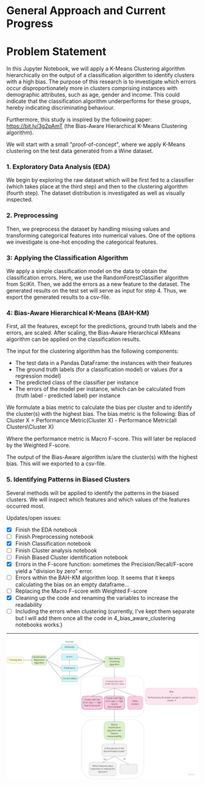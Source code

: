 # General Approach and Current Progress


# Problem Statement
In this Jupyter Notebook, we will apply a K-Means Clustering algorithm hierarchically on the output of a classification algorithm to identify clusters with a high bias. The purpose of this research is to investigate which errors occur disproportionately more in clusters comprising instances with demographic attributes, such as age, gender and income. This could indicate that the classification algorithm underperforms for these groups, hereby indicating discriminating behaviour.

Furthermore, this study is inspired by the following paper: https://bit.ly/3g2pAmT (the Bias-Aware Hierarchical K-Means Clustering algorithm). 

We will start with a small "proof-of-concept", where we apply K-Means clustering on the test data generated from a Wine dataset.

### 1. Exploratory Data Analysis (EDA)
We begin by exploring the raw dataset which will be first fed to a classifier (which takes place at the third step) and then to the clustering algorithm (fourth step). The dataset distribution is investigated as well as visually inspected. 

### 2. Preprocessing 
Then, we preprocess the dataset by handling missing values and transforming categorical features into numerical values. One of the options we investigate is one-hot encoding the categorical features.


### 3: Applying the Classification Algorithm  
We apply a simple classification model on the data to obtain the classification errors. Here, we use the RandomForestClassifier algorithm from SciKit. Then, we add the errors as a new feature to the dataset.
The generated results on the test set will serve as input for step 4. Thus, we export the generated results to a csv-file. 

### 4: Bias-Aware Hierarchical K-Means (BAH-KM)
First, all the features, except for the predictions, ground truth labels and the errors, are scaled. After scaling, the Bias-Aware Hierarchical KMeans algorithm can be applied on the classification results. 

The input for the clustering algorithm has the following components:
- The test data in a Pandas DataFrame: the instances with their features 
- The ground truth labels (for a classification model) or values (for a regression model)
- The predicted class of the classifier per instance
- The errors of the model per instance, which can be calculated from (truth label - predicted label) per instance

We formulate a bias metric to calculate the bias per cluster and to identify the cluster(s) with the highest bias. 
The bias metric is the following:
Bias of Cluster X = Performance Metric(Cluster X) - Performance Metric(all Clusters\Cluster X)

Where the performance metric is Macro F-score. This will later be replaced by the Weighted F-score.

The output of the Bias-Aware algorithm is/are the cluster(s) with the highest bias. This will we exported to a csv-file. 


### 5. Identifying Patterns in Biased Clusters
Several methods will be applied to identify the patterns in the biased clusters. We will inspect which features and which values of the features occurred most. 


Updates/open issues:
- [x] Finish the EDA notebook
- [ ] Finish Preprocessing notebook
- [x] Finish Classification notebook
- [ ] Finish Cluster analysis notebook
- [ ] Finish Biased Cluster identification notebook
- [x] Errors in the F-score function: sometimes the Precision/Recall/F-score yield a "division by zero" error. 
- [ ] Errors within the BAH-KM algorithm loop. It seems that it keeps calculating the bias on an empty dataframe...
- [ ] Replacing the Macro F-score with  Weighted F-score 
- [x] Cleaning up the code and renaming the variables to increase the readability 
- [ ] Including the errors when clustering (currently, I've kept them separate but I will add them once all the code in 4_bias_aware_clustering notebooks works.)

 -----

 ![plot test 1](./Images/Bias_Workflow.jpg)